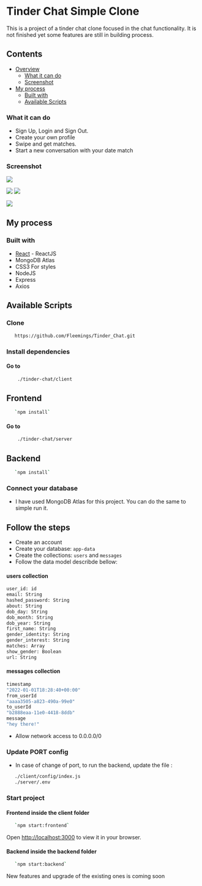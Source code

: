 # Tinder Chat Simple Clone

This is a project of a tinder chat clone focused in the chat functionality.
It is not finished yet some features are still in building process.

## Contents

- [Overview](#overview)
  - [What it can do](#what-it-can-do)
  - [Screenshot](#screenshot)
- [My process](#my-process)
  - [Built with](#built-with)
  - [Available Scripts](#available-scripts)

### What it can do

- Sign Up, Login and Sign Out.
- Create your own profile
- Swipe and get matches.
- Start a new conversation with your date match

### Screenshot

![](tinder-chat/client/src/assets/images/first-page.png)

![](tinder-chat/client/src/assets/images/second-page.png) ![](tinder-chat/client/src/assets/images/third-page.png)

![](tinder-chat/client/src/assets/images/fourth-page.png)

## My process

### Built with

- [React](https://reactjs.org/) - ReactJS
- MongoDB Atlas
- CSS3 For styles
- NodeJS
- Express
- Axios

## Available Scripts

### Clone

```bash
   https://github.com/Fleemings/Tinder_Chat.git
```

### Install dependencies

#### Go to

```bash
    ./tinder-chat/client
```

## Frontend

```bash
   `npm install`
```

#### Go to

```bash
    ./tinder-chat/server
```

## Backend

```bash
   `npm install`
```

### Connect your database

- I have used MongoDB Atlas for this project. You can do the same to simple run it.

## Follow the steps

- Create an account
- Create your database: `app-data`
- Create the collections: `users` and `messages`
- Follow the data model describde bellow:

#### users collection

```bash
user_id: id
email: String
hashed_password: String
about: String
dob_day: String
dob_month: String
dob_year: String
first_name: String
gender_identity: String
gender_interest: String
matches: Array
show_gender: Boolean
url: String

```

#### messages collection

```bash
timestamp
"2022-01-01T18:28:40+00:00"
from_userId
"aaaa3505-a823-490a-99e0"
to_userId
"b2888eaa-11e0-4418-8ddb"
message
"hey there!"
```

- Allow network access to 0.0.0.0/0

### Update PORT config

- In case of change of port, to run the backend, update the file :

```bash
   ./client/config/index.js
   ./server/.env
```

### Start project

#### Frontend inside the client folder

```bash
   `npm start:frontend`
```

Open [http://localhost:3000](http://localhost:3000) to view it in your browser.

#### Backend inside the backend folder

```bash
   `npm start:backend`
```

New features and upgrade of the existing ones is coming soon


